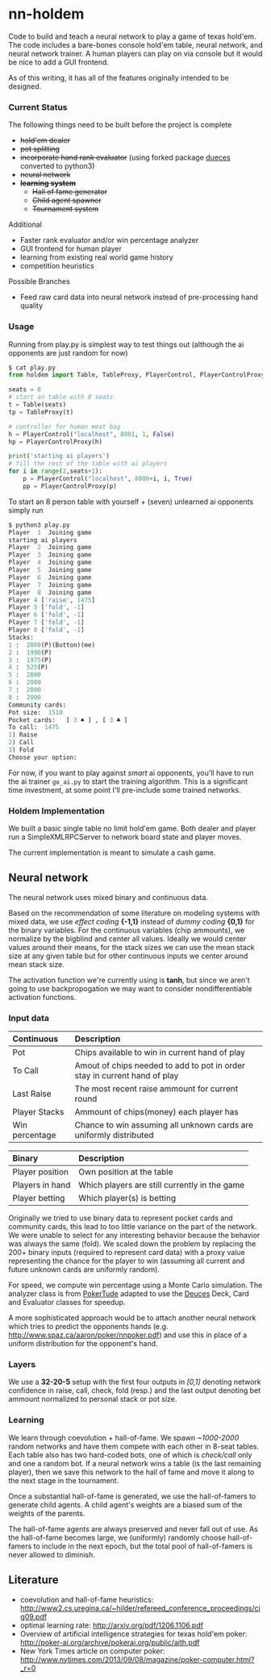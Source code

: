 # nn-holdem
Code to build and teach a neural network to play a game of texas hold'em. The code includes a bare-bones console hold'em table, neural network, and neural network trainer. A human players can play on via console but it would be nice to add a GUI frontend.

As of this writing, it has all of the features originally intended to be designed.

### Current Status
The following things need to be built before the project is complete

* ~~hold'em dealer~~
* ~~pot splitting~~
* ~~incorporate hand rank evaluator~~ (using forked package [dueces](https://github.com/alexbeloi/deuces/tree/convert2to3) converted to python3)
* ~~neural network~~
* ~~**learning system**~~
  * ~~Hall of fame generator~~
  * ~~Child agent spawner~~
  * ~~Tournament system~~

Additional
* Faster rank evaluator and/or win percentage analyzer
* GUI frontend for human player
* learning from existing real world game history
* competition heuristics

Possible Branches
* Feed raw card data into neural network instead of pre-processing hand quality

### Usage
Running from play.py is simplest way to test things out (although the ai opponents are just random for now)
```python
$ cat play.py
from holdem import Table, TableProxy, PlayerControl, PlayerControlProxy

seats = 8
# start an table with 8 seats
t = Table(seats)
tp = TableProxy(t)

# controller for human meat bag
h = PlayerControl("localhost", 8001, 1, False)
hp = PlayerControlProxy(h)

print('starting ai players')
# fill the rest of the table with ai players
for i in range(2,seats+1):
    p = PlayerControl("localhost", 8000+i, i, True)
    pp = PlayerControlProxy(p)
```

To start an 8 person table with yourself + (seven) unlearned ai opponents simply run
```python
$ python3 play.py
Player  1  Joining game
starting ai players
Player  2  Joining game
Player  3  Joining game
Player  4  Joining game
Player  5  Joining game
Player  6  Joining game
Player  7  Joining game
Player  8  Joining game
Player 4 ['raise', 1475]
Player 5 ['fold', -1]
Player 6 ['fold', -1]
Player 7 ['fold', -1]
Player 8 ['fold', -1]
Stacks:
1 :  2000(P)(Button)(me)
2 :  1990(P)
3 :  1975(P)
4 :  525(P)
5 :  2000
6 :  2000
7 :  2000
8 :  2000
Community cards:  
Pot size:  1510
Pocket cards:   [ 3 ♠ ] , [ 3 ♣ ]  
To call:  1475
1) Raise
2) Call
3) Fold
Choose your option:
```

For now, if you want to play against *smart* ai opponents, you'll have to run the ai trainer `go_ai.py` to start the training algorithm. This is a significant time investment, at some point I'll pre-include some trained networks.

### Holdem Implementation

We built a basic single table no limit hold'em game. Both dealer and player run a SimpleXMLRPCServer to network board state and player moves.

The current implementation is meant to simulate a cash game.

## Neural network

The neural network uses mixed binary and continuous data.

Based on the recommendation of some literature on modeling systems with mixed data, we use *effect coding* **{-1,1}** instead of *dummy coding* **{0,1}** for the binary variables. For the continuous variables (chip ammounts), we normalize by the bigblind and center all values. Ideally we would center values around their means, for the stack sizes we can use the mean stack size at any given table but for other continuous inputs we center around mean stack size.

The activation function we're currently using is **tanh**, but since we aren't going to use backpropogation we may want to consider nondifferentiable activation functions.

### Input data

| Continuous      | Description |
| :---------------| :-----------|
| Pot             | Chips available to win in current hand of play |
| To Call         | Amout of chips needed to add to pot in order stay in current hand of play |
| Last Raise      | The most recent raise ammount for current round |
| Player Stacks   | Ammount of chips(money) each player has |
| Win percentage  | Chance to win assuming all unknown cards are uniformly distributed |

| Binary          | Description |
| :---------------| :-----------|
| Player position | Own position at the table |
| Players in hand | Which players are still currently in the game |
| Player betting  | Which player(s) is betting |

Originally we tried to use binary data to represent pocket cards and community cards, this lead to too little variance on the part of the network. We were unable to select for any interesting behavior because the behavior was always the same (fold). We scaled down the problem by replacing the 200+ binary inputs (required to represent card data) with a proxy value representing the chance for the player to win (assuming all current and future unknown cards are uniformly random).

For speed, we compute win percentage using a Monte Carlo simulation. The analyzer class is from [PokerTude](https://github.com/neynt/pokertude) adapted to use the [Deuces](https://github.com/alexbeloi/deuces/tree/convert2to3) Deck, Card and Evaluator classes for speedup.

A more sophisticated approach would be to attach another neural network which tries to predict the opponents hands (e.g. http://www.spaz.ca/aaron/poker/nnpoker.pdf) and use this in place of a uniform distribution for the opponent's hand.

### Layers

We use a **32-20-5** setup with the first four outputs in *[0,1]* denoting network confidence in raise, call, check, fold (resp.) and the last output denoting bet ammount normalized to personal stack or pot size.

### Learning

We learn through coevolution + hall-of-fame. We spawn *~1000-2000* random networks and have them compete with each other in 8-seat tables. Each table also has two hard-coded bots, one of which is *check/call* only and one a random bot. If a neural network wins a table (is the last remaining player), then we save this network to the hall of fame and move it along to the next stage in the tournament.

Once a substantial hall-of-fame is generated, we use the hall-of-famers to generate child agents. A child agent's weights are a biased sum of the weights of the parents.

The hall-of-fame agents are always preserved and never fall out of use. As the hall-of-fame becomes large, we (uniformly) randomly choose hall-of-famers to include in the next epoch, but the total pool of hall-of-famers is never allowed to diminish.

## Literature
* coevolution and hall-of-fame heuristics:
http://www2.cs.uregina.ca/~hilder/refereed_conference_proceedings/cig09.pdf
* optimal learning rate:
http://arxiv.org/pdf/1206.1106.pdf
* Overview of artificial intelligence strategies for texas hold'em poker: http://poker-ai.org/archive/pokerai.org/public/aith.pdf
* New York Times article on computer poker: http://www.nytimes.com/2013/09/08/magazine/poker-computer.html?_r=0
